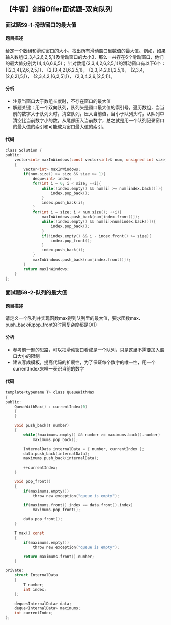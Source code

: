 ## 【牛客】剑指Offer面试题-双向队列

### 面试题59-1-滑动窗口的最大值

#### 题目描述
给定一个数组和滑动窗口的大小，找出所有滑动窗口里数值的最大值。例如，如果输入数组{2,3,4,2,6,2,5,1}及滑动窗口的大小3，那么一共存在6个滑动窗口，他们的最大值分别为{4,4,6,6,6,5}； 针对数组{2,3,4,2,6,2,5,1}的滑动窗口有以下6个： {[2,3,4],2,6,2,5,1}， {2,[3,4,2],6,2,5,1}， {2,3,[4,2,6],2,5,1}， {2,3,4,[2,6,2],5,1}， {2,3,4,2,[6,2,5],1}， {2,3,4,2,6,[2,5,1]}。

#### 分析
- 注意当窗口大于数组长度时，不存在窗口的最大值
- 解题关键：用一个双向队列，队列头是窗口最大值的索引号，遍历数组，当当前的数字大于队列头时，清空队列，压入当前值，当小于队列头时，从队列中清空比当前数字小的数，从尾部压入当前数字，总之就是用一个队列记录窗口的最大值的索引和可能成为窗口最大值的索引。

#### 代码
```c
class Solution {
public:
    vector<int> maxInWindows(const vector<int>& num, unsigned int size)
    {
        vector<int> maxInWindows;
        if(num.size() >= size && size >= 1){
            deque<int> index;
            for(int i = 0; i < size; ++i){
                while(!index.empty() && num[i] >= num[index.back()]){
                    index.pop_back();
                }
                index.push_back(i);
            }
            for(int i = size; i < num.size(); ++i){
                maxInWindows.push_back(num[index.front()]);
                while(!index.empty() && num[i]>num[index.back()]){
                    index.pop_back();
                }
                if(!index.empty() && i - index.front() >= size){
                    index.pop_front();
                }
                index.push_back(i);
            }
            maxInWindows.push_back(num[index.front()]);
        }
        return maxInWindows;
    }
};
```

### 面试题59-2-队列的最大值

#### 题目描述
请定义一个队列并实现函数max得到队列里的最大值，要求函数max、push_back和pop_front的时间复杂度都是O(1)

#### 分析
- 参考前一题的思路，可以把滑动窗口看成是一个队列，只是这里不需要加入窗口大小的限制
- 建议写成模板，提高代码的扩展性，为了保证每个数字的唯一性，用一个currentIndex来唯一表识当前的数字

#### 代码
```c
template<typename T> class QueueWithMax
{
public:
    QueueWithMax() : currentIndex(0)
    {
    }

    void push_back(T number)
    {
        while(!maximums.empty() && number >= maximums.back().number)
            maximums.pop_back();

        InternalData internalData = { number, currentIndex };
        data.push_back(internalData);
        maximums.push_back(internalData);

        ++currentIndex;
    }

    void pop_front()
    {
        if(maximums.empty())
            throw new exception("queue is empty");

        if(maximums.front().index == data.front().index)
            maximums.pop_front();

        data.pop_front();
    }

    T max() const
    {
        if(maximums.empty())
            throw new exception("queue is empty");

        return maximums.front().number;
    }

private:
    struct InternalData
    {
        T number;
        int index;
    };

    deque<InternalData> data;
    deque<InternalData> maximums;
    int currentIndex;
};
```